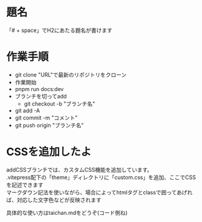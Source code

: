 # 題名

「# + space」でH2にあたる題名が書けます

# 作業手順

* git clone "URL"で最新のリポジトリをクローン
* 作業開始
* pnpm run docs:dev
* ブランチを切ってadd
    * git checkout -b "ブランチ名"
* git add -A
* git commit -m "コメント"
* git push origin "ブランチ名"

# CSSを追加したよ

addCSSブランチでは、カスタムCSS機能を追加しています。<br>
.vitepress配下の「theme」ディレクトリに「custom.css」を追加、ここでCSSを記述できます<br>
マークダウン記法を使いながら、場合によってhtmlタグとclassで囲ってあげれば、対応した文字色などが反映されます

具体的な使い方はtaichan.mdをどうぞ(コード側ね)